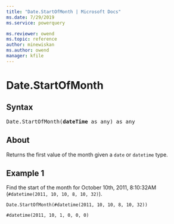 ```yaml
---
title: "Date.StartOfMonth | Microsoft Docs"
ms.date: 7/29/2019
ms.service: powerquery

ms.reviewer: owend
ms.topic: reference
author: minewiskan
ms.author: owend
manager: kfile
---
```

# Date.StartOfMonth

## Syntax

<pre>
Date.StartOfMonth(<b>dateTime</b> as any) as any
</pre>
  
## About  
Returns the first value of the month given a `date` or `datetime` type.

## Example 1
Find the start of the month for October 10th, 2011, 8:10:32AM (`#datetime(2011, 10, 10, 8, 10, 32)`).

```powerquery-m
Date.StartOfMonth(#datetime(2011, 10, 10, 8, 10, 32))
```

`#datetime(2011, 10, 1, 0, 0, 0)`

